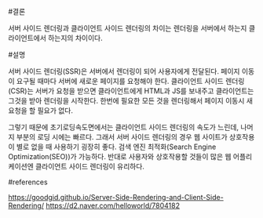 #결론

서버 사이드 렌더링과 클라이언트 사이드 렌더링의 차이는 렌더링을 서버에서 하는지 클라이언트에서 하는지의 차이이다.

#설명

서버 사이드 렌더링(SSR)은 서버에서 렌더링이 되어 사용자에게 전달된다. 페이지 이동이 요구될 때마다 서버에 새로운 페이지를 요청해야 한다.
클라이언트 사이드 렌더링(CSR)는 서버가 요청을 받으면 클라이언트에게 HTML과 JS를 보내주고 클라이언트는 그것을 받아 렌더링을 시작한다. 
한번에 필요한 모든 것을 렌더링해서 페이지 이동시 새 요청을 할 필요가 없다.

그렇기 때문에 초기로딩속도면에서는 클라이언트 사이드 렌더링의 속도가 느린데, 나머지 부분의 로딩 시에는 빠르다. 
그래서 서버 사이드 렌더링의 경우 웹 사이트가 상호작용이 별로 없을 때 사용하기 굉장히 좋다. 검색 엔진 최적화(Search Engine Optimization(SEO))가 가능하다.
반대로 사용자와 상호작용할 것들이 많은 웹 어플리케이션엔 클라이언트 사이드 렌더링이 유리하다.

#references

https://goodgid.github.io/Server-Side-Rendering-and-Client-Side-Rendering/
https://d2.naver.com/helloworld/7804182
